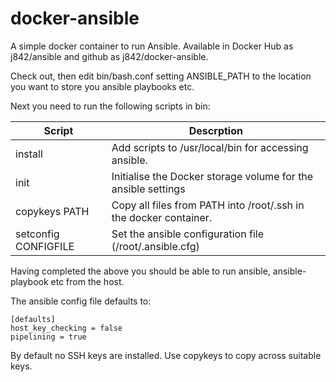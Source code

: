 # docker-ansible #

A simple docker container to run Ansible. Available in Docker Hub as j842/ansible and github as j842/docker-ansible.

Check out, then edit bin/bash.conf setting ANSIBLE_PATH to the location you want to store you ansible playbooks etc.

Next you need to run the following scripts in bin:

| Script               | Descrption | 
|----------------------|---------------------------------------------------------------------|
| install              | Add scripts to /usr/local/bin for accessing ansible. | 
| init                 | Initialise the Docker storage volume for the ansible settings       | 
| copykeys PATH        | Copy all files from PATH into /root/.ssh in the docker container.   |   
| setconfig CONFIGFILE | Set the ansible configuration file (/root/.ansible.cfg)             |  

Having completed the above you should be able to run ansible, ansible-playbook etc from the host.

The ansible config file defaults to:
```
[defaults]
host_key_checking = false
pipelining = true
```

By default no SSH keys are installed. Use copykeys to copy across suitable keys.
